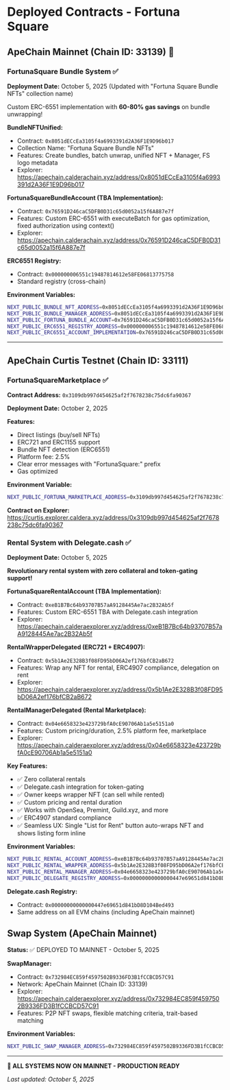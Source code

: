# Deployed Contracts - Fortuna Square

## ApeChain Mainnet (Chain ID: 33139) 🚀

### FortunaSquare Bundle System ✅

**Deployment Date:** October 5, 2025 (Updated with "Fortuna Square Bundle NFTs" collection name)

Custom ERC-6551 implementation with **60-80% gas savings** on bundle unwrapping!

**BundleNFTUnified:**
- Contract: `0x8051dECcEa3105f4a6993391d2A36F1E9D96b017`
- Collection Name: "Fortuna Square Bundle NFTs"
- Features: Create bundles, batch unwrap, unified NFT + Manager, FS logo metadata
- Explorer: https://apechain.calderachain.xyz/address/0x8051dECcEa3105f4a6993391d2A36F1E9D96b017

**FortunaSquareBundleAccount (TBA Implementation):**
- Contract: `0x76591D246caC5DFB0D31c65d0052a15f6A887e7f`
- Features: Custom ERC-6551 with executeBatch for gas optimization, fixed authorization using context()
- Explorer: https://apechain.calderachain.xyz/address/0x76591D246caC5DFB0D31c65d0052a15f6A887e7f

**ERC6551 Registry:**
- Contract: `0x000000006551c19487814612e58FE06813775758`
- Standard registry (cross-chain)

**Environment Variables:**
```bash
NEXT_PUBLIC_BUNDLE_NFT_ADDRESS=0x8051dECcEa3105f4a6993391d2A36F1E9D96b017
NEXT_PUBLIC_BUNDLE_MANAGER_ADDRESS=0x8051dECcEa3105f4a6993391d2A36F1E9D96b017
NEXT_PUBLIC_FORTUNA_BUNDLE_ACCOUNT=0x76591D246caC5DFB0D31c65d0052a15f6A887e7f
NEXT_PUBLIC_ERC6551_REGISTRY_ADDRESS=0x000000006551c19487814612e58FE06813775758
NEXT_PUBLIC_ERC6551_ACCOUNT_IMPLEMENTATION=0x76591D246caC5DFB0D31c65d0052a15f6A887e7f
```

---

## ApeChain Curtis Testnet (Chain ID: 33111)

### FortunaSquareMarketplace ✅

**Contract Address:** `0x3109db997d454625af2f7678238c75dc6fa90367`

**Deployment Date:** October 2, 2025

**Features:**
- Direct listings (buy/sell NFTs)
- ERC721 and ERC1155 support
- Bundle NFT detection (ERC6551)
- Platform fee: 2.5%
- Clear error messages with "FortunaSquare:" prefix
- Gas optimized

**Environment Variable:**
```bash
NEXT_PUBLIC_FORTUNA_MARKETPLACE_ADDRESS=0x3109db997d454625af2f7678238c75dc6fa90367
```

**Contract on Explorer:**
https://curtis.explorer.caldera.xyz/address/0x3109db997d454625af2f7678238c75dc6fa90367

### Rental System with Delegate.cash ✅

**Deployment Date:** October 5, 2025

**Revolutionary rental system with zero collateral and token-gating support!**

**FortunaSquareRentalAccount (TBA Implementation):**
- Contract: `0xeB1B7Bc64b93707B57aA9128445Ae7ac2B32Ab5f`
- Features: Custom ERC-6551 TBA with Delegate.cash integration
- Explorer: https://apechain.calderaexplorer.xyz/address/0xeB1B7Bc64b93707B57aA9128445Ae7ac2B32Ab5f

**RentalWrapperDelegated (ERC721 + ERC4907):**
- Contract: `0x5b1Ae2E328B3f08FD95bD06A2ef176bfCB2aB672`
- Features: Wrap any NFT for rental, ERC4907 compliance, delegation on rent
- Explorer: https://apechain.calderaexplorer.xyz/address/0x5b1Ae2E328B3f08FD95bD06A2ef176bfCB2aB672

**RentalManagerDelegated (Rental Marketplace):**
- Contract: `0x04e6658323e423729bfA0cE90706Ab1a5e5151a0`
- Features: Custom pricing/duration, 2.5% platform fee, marketplace
- Explorer: https://apechain.calderaexplorer.xyz/address/0x04e6658323e423729bfA0cE90706Ab1a5e5151a0

**Key Features:**
- ✅ Zero collateral rentals
- ✅ Delegate.cash integration for token-gating
- ✅ Owner keeps wrapper NFT (can sell while rented)
- ✅ Custom pricing and rental duration
- ✅ Works with OpenSea, Premint, Guild.xyz, and more
- ✅ ERC4907 standard compliance
- ✅ Seamless UX: Single "List for Rent" button auto-wraps NFT and shows listing form inline

**Environment Variables:**
```bash
NEXT_PUBLIC_RENTAL_ACCOUNT_ADDRESS=0xeB1B7Bc64b93707B57aA9128445Ae7ac2B32Ab5f
NEXT_PUBLIC_RENTAL_WRAPPER_ADDRESS=0x5b1Ae2E328B3f08FD95bD06A2ef176bfCB2aB672
NEXT_PUBLIC_RENTAL_MANAGER_ADDRESS=0x04e6658323e423729bfA0cE90706Ab1a5e5151a0
NEXT_PUBLIC_DELEGATE_REGISTRY_ADDRESS=0x00000000000000447e69651d841bD8D104Bed493
```

**Delegate.cash Registry:**
- Contract: `0x00000000000000447e69651d841bD8D104Bed493`
- Same address on all EVM chains (including ApeChain mainnet)

## Swap System (ApeChain Mainnet)

**Status:** ✅ DEPLOYED TO MAINNET - October 5, 2025

**SwapManager:**
- Contract: `0x732984EC859f4597502B9336FD3B1fCCBCD57C91`
- Network: ApeChain Mainnet (Chain ID: 33139)
- Explorer: https://apechain.calderaexplorer.xyz/address/0x732984EC859f4597502B9336FD3B1fCCBCD57C91
- Features: P2P NFT swaps, flexible matching criteria, trait-based matching

**Environment Variables:**
```bash
NEXT_PUBLIC_SWAP_MANAGER_ADDRESS=0x732984EC859f4597502B9336FD3B1fCCBCD57C91
```

---

**🚀 ALL SYSTEMS NOW ON MAINNET - PRODUCTION READY**

*Last updated: October 5, 2025*
